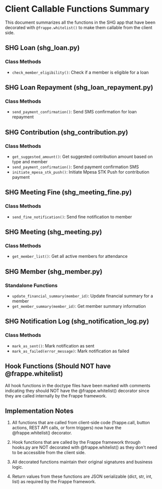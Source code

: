 # Client Callable Functions Summary

This document summarizes all the functions in the SHG app that have been decorated with `@frappe.whitelist()` to make them callable from the client side.

## SHG Loan (shg_loan.py)

### Class Methods
- `check_member_eligibility()`: Check if a member is eligible for a loan

## SHG Loan Repayment (shg_loan_repayment.py)

### Class Methods
- `send_payment_confirmation()`: Send SMS confirmation for loan repayment

## SHG Contribution (shg_contribution.py)

### Class Methods
- `get_suggested_amount()`: Get suggested contribution amount based on type and member
- `send_payment_confirmation()`: Send payment confirmation SMS
- `initiate_mpesa_stk_push()`: Initiate Mpesa STK Push for contribution payment

## SHG Meeting Fine (shg_meeting_fine.py)

### Class Methods
- `send_fine_notification()`: Send fine notification to member

## SHG Meeting (shg_meeting.py)

### Class Methods
- `get_member_list()`: Get all active members for attendance

## SHG Member (shg_member.py)

### Standalone Functions
- `update_financial_summary(member_id)`: Update financial summary for a member
- `get_member_summary(member_id)`: Get member summary information

## SHG Notification Log (shg_notification_log.py)

### Class Methods
- `mark_as_sent()`: Mark notification as sent
- `mark_as_failed(error_message)`: Mark notification as failed

## Hook Functions (Should NOT have @frappe.whitelist)

All hook functions in the doctype files have been marked with comments indicating they should NOT have the @frappe.whitelist() decorator since they are called internally by the Frappe framework.

## Implementation Notes

1. All functions that are called from client-side code (frappe.call, button actions, REST API calls, or form triggers) now have the @frappe.whitelist() decorator.

2. Hook functions that are called by the Frappe framework through hooks.py are NOT decorated with @frappe.whitelist() as they don't need to be accessible from the client side.

3. All decorated functions maintain their original signatures and business logic.

4. Return values from these functions are JSON serializable (dict, str, int, list) as required by the Frappe framework.